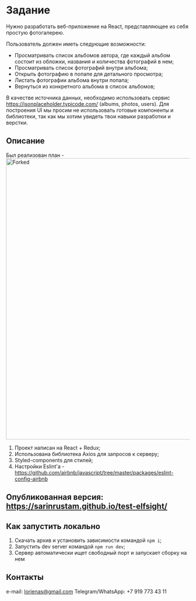 # Задание
Нужно разработать веб-приложение на React, представляющее из себя простую фотогалерею.

Пользователь должен иметь следующие возможности:
* Просматривать список альбомов автора, где каждый альбом состоит из обложки, названия и количества фотографий в нем;
* Просматривать список фотографий внутри альбома;
* Открыть фотографию в попапе для детального просмотра;
* Листать фотографии альбома внутри попапа;
* Вернуться из конкретного альбома в список альбомов;

В качестве источника данных, необходимо использовать сервис https://jsonplaceholder.typicode.com/ (albums, photos, users).
Для построения UI мы просим не использовать готовые компоненты и библиотеки, так как мы хотим увидеть твои навыки разработки и верстки.

## Описание
Был реализован план - <img width="769" alt="Forked" src="https://cloud.githubusercontent.com/assets/259739/20264122/f63219a6-aa7a-11e6-945a-89818fc7c014.png">
1) Проект написан на React + Redux;
2) Использована библиотека Axios для запросов к серверу;
3) Styled-components для стилей;
4) Настройки Eslint'a - https://github.com/airbnb/javascript/tree/master/packages/eslint-config-airbnb

## Опубликованная версия: https://sarinrustam.github.io/test-elfsight/

## Как запустить локально
1) Скачать архив и установить зависимости командой ``npm i``;
2) Запустить dev server командой ``npm run dev``;
3) Сервер автоматически ищет свободный порт и запускает сборку на нем

## Контакты
e-mail: lorienas@gmail.com
Telegram/WhatsApp: +7 919 773 43 11
